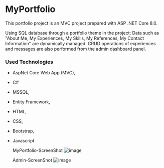 # MyPortfolio

This portfolio project is an MVC project prepared with ASP .NET Core 8.0.

Using SQL database through a portfolio theme in the project; Data such as "About Me, My Experiences, My Skills, My References, My Contact Information" are dynamically managed.
CRUD operations of experiences and messages are also performed from the admin dashboard panel.

### Used Technologies
- AspNet Core Web App (MVC), 
- C#
- MSSQL, 
- Entity Framework, 
- HTML, 
- CSS, 
- Bootstrap, 
- Javascript

  MyPortfolio-ScreenShot
  ![image](https://github.com/ozdeeraslan/MyPortfolioAspNet/assets/146100790/dcdab2fe-cf40-4d34-b04a-a144241c4515)

  Admin-ScreenShot
  ![image](https://github.com/ozdeeraslan/MyPortfolioAspNet/assets/146100790/c759bbfc-2345-4d78-8143-ae1151038c1f)


